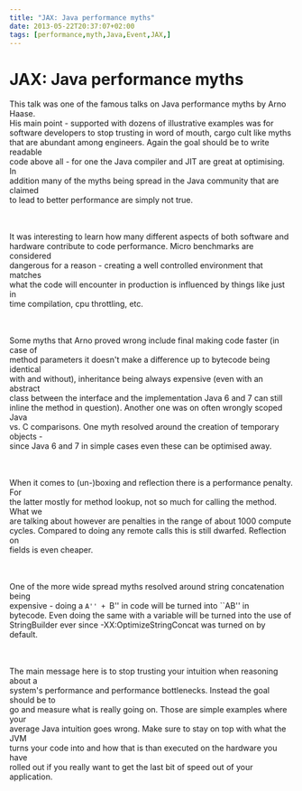 ```yaml
---
title: "JAX: Java performance myths"
date: 2013-05-22T20:37:07+02:00
tags: [performance,myth,Java,Event,JAX,]
---
```


# JAX: Java performance myths


This talk was one of the famous talks on Java performance myths by Arno Haase.<br>His main point - supported with 
dozens of illustrative examples was for<br>software developers to stop trusting in word of mouth, cargo cult like 
myths<br>that are abundant among engineers. Again the goal should be to write readable<br>code above all - for one the 
Java compiler and JIT are great at optimising. In<br>addition many of the myths being spread in the Java community that 
are claimed<br>to lead to better performance are simply not true.<br><br><P><br>It was interesting to learn how many 
different aspects of both software and<br>hardware contribute to code performance. Micro benchmarks are 
considered<br>dangerous for a reason - creating a well controlled environment that matches<br>what the code will 
encounter in production is influenced by things like just in<br>time compilation, cpu throttling, 
etc.<br><br><P><br>Some myths that Arno proved wrong include final making code faster (in case of<br>method parameters 
it doesn't make a difference up to bytecode being identical<br>with and without), inheritance being always expensive 
(even with an abstract<br>class between the interface and the implementation Java 6 and 7 can still<br>inline the 
method in question). Another one was on often wrongly scoped Java<br>vs. C comparisons. One myth resolved around the 
creation of temporary objects -<br>since Java 6 and 7 in simple cases even these can be optimised 
away.<br><br><P><br>When it comes to (un-)boxing and reflection there is a performance penalty. For<br>the latter 
mostly for method lookup, not so much for calling the method. What we<br>are talking about however are penalties in the 
range of about 1000 compute<br>cycles. Compared to doing any remote calls this is still dwarfed. Reflection 
on<br>fields is even cheaper.<br><br><P><br>One of the more wide spread myths resolved around string concatenation 
being<br>expensive - doing a ``A'' + ``B'' in code will be turned into ``AB'' in<br>bytecode. Even doing the same with 
a variable will be turned into the use of<br>StringBuilder ever since -XX:OptimizeStringConcat was turned on by 
default.<br><br><P><br>The main message here is to stop trusting your intuition when reasoning about a<br>system's 
performance and performance bottlenecks. Instead the goal should be to<br>go and measure what is really going on. Those 
are simple examples where your<br>average Java intuition goes wrong. Make sure to stay on top with what the 
JVM<br>turns your code into and how that is than executed on the hardware you have<br>rolled out if you really want to 
get the last bit of speed out of your<br>application.<br>

